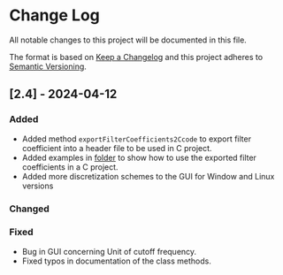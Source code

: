 
# Change Log
All notable changes to this project will be documented in this file.
 
The format is based on [Keep a Changelog](http://keepachangelog.com/)
and this project adheres to [Semantic Versioning](http://semver.org/).

## [2.4] - 2024-04-12
 
### Added
* Added method  `exportFilterCoefficients2Ccode` to export filter coefficient into a
header file to be used in C project.
* Added examples in  [folder](examples_c_code) to show how to use the exported filter coefficients 
in a C project.
* Added more discretization schemes to the GUI for Window and Linux versions

### Changed  
 
### Fixed
 
* Bug in GUI concerning Unit of cutoff frequency.
* Fixed typos in documentation of the class methods. 